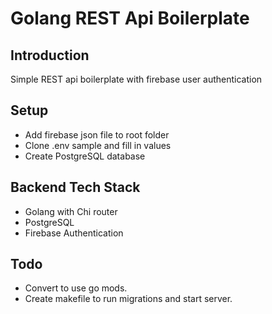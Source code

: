 # Golang REST Api Boilerplate

## Introduction
Simple REST api boilerplate with firebase user authentication

## Setup
- Add firebase json file to root folder
- Clone .env sample and fill in values
- Create PostgreSQL database

## Backend Tech Stack
- Golang with Chi router
- PostgreSQL
- Firebase Authentication

## Todo
- Convert to use go mods.
- Create makefile to run migrations and start server.
